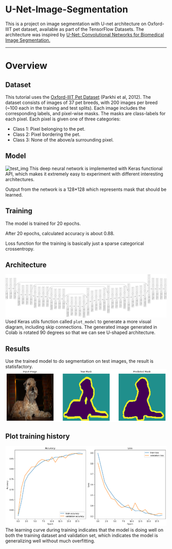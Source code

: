 # U-Net-Image-Segmentation
This is a project on image segmentation with U-net architecture on Oxford-IIIT pet dataset, available as part of the TensorFlow Datasets. The architecture was inspired by [U-Net: Convolutional Networks for Biomedical Image Segmentation.](https://lmb.informatik.uni-freiburg.de/people/ronneber/u-net/)

---
# Overview
## Dataset
This tutorial uses the [Oxford-IIIT Pet Dataset](https://www.robots.ox.ac.uk/~vgg/data/pets/) (Parkhi et al, 2012). The dataset consists of images of 37 pet breeds, with 200 images per breed (~100 each in the training and test splits). Each image includes the corresponding labels, and pixel-wise masks. The masks are class-labels for each pixel. Each pixel is given one of three categories:
* Class 1: Pixel belonging to the pet.
* Class 2: Pixel bordering the pet.
* Class 3: None of the above/a surrounding pixel.
## Model
![test_img](https://lmb.informatik.uni-freiburg.de/people/ronneber/u-net/u-net-architecture.png)
This deep neural network is implemented with Keras functional API, which makes it extremely easy to experiment with different interesting architectures.

Output from the network is a 128*128 which represents mask that should be learned.
## Training
The model is trained for 20 epochs.

After 20 epochs, calculated accuracy is about 0.88.

Loss function for the training is basically just a sparse categorical crossentropy.
## Architecture
![test_img](https://github.com/Sann-Htet/U-Net-Image-Segmentation/blob/master/images/U-net-architecture.png?raw=true)
Used Keras utils function called `plot_model` to generate a more visual diagram, including skip connections. The generated image generated in Colab is rotated 90 degrees so that we can see U-shaped architecture.
## Results
Use the trained model to do segmentation on test images, the result is statisfactory.
![test_image](https://github.com/Sann-Htet/U-Net-Image-Segmentation/blob/master/images/out/segmented_image_1.png?raw=true)
## Plot training history
![test_img](https://github.com/Sann-Htet/U-Net-Image-Segmentation/blob/master/images/accuracy%20and%20loss.png?raw=true)
The learning curve during training indicates that the model is doing well on both the training dataset and validation set, which indicates the model is generalizing well without much overfitting.
